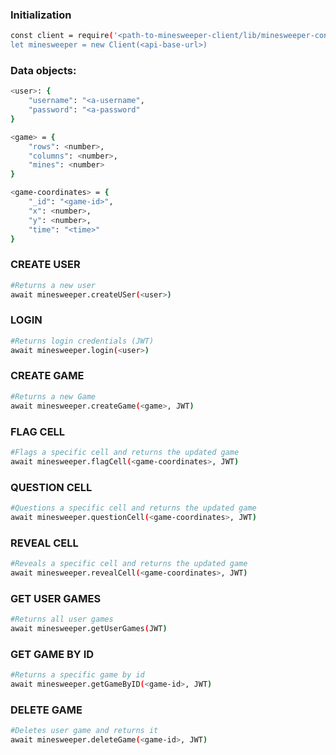 ### Initialization
```sh
const client = require('<path-to-minesweeper-client/lib/minesweeper-connector);
let minesweeper = new Client(<api-base-url>)
```

### Data objects:
```sh
<user>: {
    "username": "<a-username",
    "password": "<a-password"
}

<game> = {
    "rows": <number>,
    "columns": <number>,
    "mines": <number>
}

<game-coordinates> = {
    "_id": "<game-id>",
    "x": <number>,
    "y": <number>,
    "time": "<time>"
}
```

### CREATE USER 
```sh
#Returns a new user
await minesweeper.createUSer(<user>) 
```

### LOGIN
```sh
#Returns login credentials (JWT)
await minesweeper.login(<user>)
```

### CREATE GAME
```sh
#Returns a new Game
await minesweeper.createGame(<game>, JWT)
```

### FLAG CELL
```sh
#Flags a specific cell and returns the updated game
await minesweeper.flagCell(<game-coordinates>, JWT)
```

### QUESTION CELL
```sh
#Questions a specific cell and returns the updated game
await minesweeper.questionCell(<game-coordinates>, JWT)
```

### REVEAL CELL
```sh
#Reveals a specific cell and returns the updated game
await minesweeper.revealCell(<game-coordinates>, JWT)
```

### GET USER GAMES
```sh
#Returns all user games
await minesweeper.getUserGames(JWT)
```

### GET GAME BY ID
```sh
#Returns a specific game by id
await minesweeper.getGameByID(<game-id>, JWT)
```

### DELETE GAME
```sh
#Deletes user game and returns it
await minesweeper.deleteGame(<game-id>, JWT)
```
